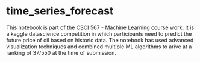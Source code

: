# time_series_forecast
This notebook is part of the CSCI 567 - Machine Learning course work. It is a kaggle datascience competition in which participants need to predict the future price of oil based on historic data. The notebook has used advanced visualization techniques and combined multiple ML algorithms to arive at a ranking of 37/550 at the time of submission. 
